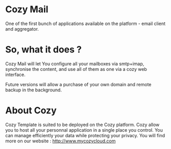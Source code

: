 # Cozy Mail

One of the first bunch of applications available on the platform - email client and aggregator.


# So, what it does ?

Cozy Mail will let You configure all your mailboxes via smtp+imap, 
synchronise the content, and use all of them as one via a cozy web interface.

Future versions will allow a purchase of your own domain and remote backup
in the background.


# About Cozy

Cozy Template is suited to be deployed on the Cozy platform. Cozy allow you to 
host all your personnal application in a single place you control. 
You can manage efficiently your data while protecting your privacy.
You will find more on our website : http://www.mycozycloud.com
